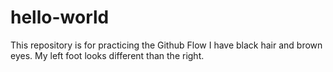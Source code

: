 # hello-world
This repository is for practicing the Github Flow
I have black hair and brown eyes. My left foot looks different than the right. 
